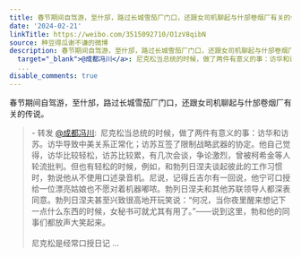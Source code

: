 ```yaml
---
title: 春节期间自驾游，至什邡，路过长城雪茄厂门口，还跟女司机聊起与什邡卷烟厂有关的传说。 - 转发 @成都冯川:&ensp;尼克松当总统的时候，做了两件有意义的事：访华...
date: '2024-02-21'
linkTitle: https://weibo.com/3515092710/O1zV8qibN
source: 种豆得瓜谢不谦的微博
description: 春节期间自驾游，至什邡，路过长城雪茄厂门口，还跟女司机聊起与什邡卷烟厂有关的传说。<br><blockquote> - 转发 <a href="https://weibo.com/1408879502"
  target="_blank">@成都冯川</a>: 尼克松当总统的时候，做了两件有意义的事：访华和访苏。访华导致中美关系正常化；访苏互签了限制战略武器的协定。他自己觉得，访华比较轻松，访苏比较累，有几次会谈，争论激烈，曾被柯希金等人轮流批判。但也有轻松的时候，例如，和勃列日涅夫谈起彼此的工作习惯时，勃说他从不使用口述录音机。尼说，记得丘吉尔有一回说，他宁可口授给一位漂亮姑娘也不愿对着机器嘟哝。勃列日涅夫和其他苏联领导人都深表同意。勃列日涅夫甚至兴致很高地开玩笑说：“何况，当你夜里醒来想记下一点什么东西的时候，女秘书可就尤其有用了。”——说到这里，勃和他的同事们都放声大笑起来。<br><br>尼克松是经常口授日记
  ...
disable_comments: true
---
```

春节期间自驾游，至什邡，路过长城雪茄厂门口，还跟女司机聊起与什邡卷烟厂有关的传说。<br><blockquote> - 转发 <a href="https://weibo.com/1408879502" target="_blank">@成都冯川</a>: 尼克松当总统的时候，做了两件有意义的事：访华和访苏。访华导致中美关系正常化；访苏互签了限制战略武器的协定。他自己觉得，访华比较轻松，访苏比较累，有几次会谈，争论激烈，曾被柯希金等人轮流批判。但也有轻松的时候，例如，和勃列日涅夫谈起彼此的工作习惯时，勃说他从不使用口述录音机。尼说，记得丘吉尔有一回说，他宁可口授给一位漂亮姑娘也不愿对着机器嘟哝。勃列日涅夫和其他苏联领导人都深表同意。勃列日涅夫甚至兴致很高地开玩笑说：“何况，当你夜里醒来想记下一点什么东西的时候，女秘书可就尤其有用了。”——说到这里，勃和他的同事们都放声大笑起来。<br><br>尼克松是经常口授日记 ...